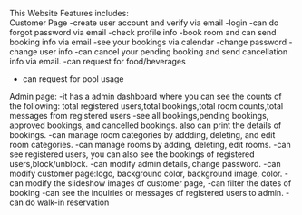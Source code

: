 This Website Features includes:
<br>
Customer Page
-create user account and verify via email
-login
-can do forgot password via email
-check profile info
-book room and can send booking info via email
-see your bookings via calendar
-change password
-change user info
-can cancel your pending booking and send cancellation info via email.
-can request for food/beverages
- can request for pool usage

Admin page:
-it has a admin dashboard where you can see the counts of the following: total registered users,total bookings,total room counts,total messages from registered users
-see all bookings,pending bookings, approved bookings, and cancelled bookings. also can print the details of bookings.
-can manage room categories by addding, deleting, and edit room categories.
-can manage rooms by adding, deleting, edit rooms.
-can see registered users, you can also see the bookings of registered users,block/unblock.
-can modify admin details, change password.
-can modify customer page:logo, background color, background image, color.
-can modify the slideshow images of customer page,
-can filter the dates of booking
-can see the inquiries or messages of registered users to admin.
-can do walk-in reservation
